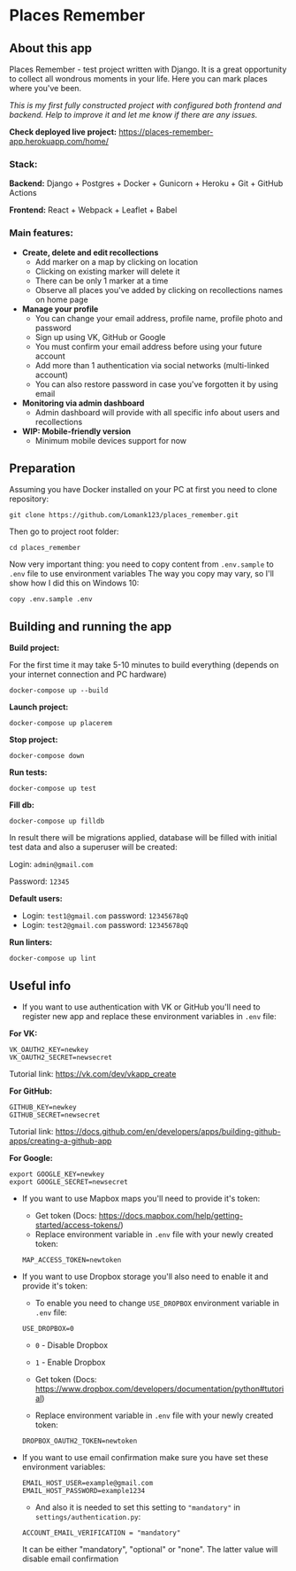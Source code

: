 # Places Remember

## About this app
Places Remember - test project written with Django. It is a great opportunity to collect all wondrous moments in your life. Here you can mark places where you've been.

*This is my first fully constructed project with configured both frontend and backend. Help to improve it and let me know if there are any issues.*

**Check deployed live project:** https://places-remember-app.herokuapp.com/home/

### Stack:

**Backend:** Django + Postgres + Docker + Gunicorn + Heroku + Git + GitHub Actions

**Frontend:** React + Webpack + Leaflet + Babel

### Main features:
- **Create, delete and edit recollections**
  - Add marker on a map by clicking on location
  - Clicking on existing marker will delete it
  - There can be only 1 marker at a time
  - Observe all places you've added by clicking on recollections names on home page
- **Manage your profile**
  - You can change your email address, profile name, profile photo and password
  - Sign up using VK, GitHub or Google
  - You must confirm your email address before using your future account
  - Add more than 1 authentication via social networks (multi-linked account)
  - You can also restore password in case you've forgotten it by using email
- **Monitoring via admin dashboard**
  - Admin dashboard will provide with all specific info about users and recollections
- **WIP: Mobile-friendly version**
  - Minimum mobile devices support for now

## Preparation

Assuming you have Docker installed on your PC at first you need to clone repository:
```
git clone https://github.com/Lomank123/places_remember.git
```

Then go to project root folder:
```
cd places_remember
```

Now very important thing: you need to copy content from `.env.sample` to `.env` file to use environment variables
The way you copy may vary, so I'll show how I did this on Windows 10:
```
copy .env.sample .env
```

## Building and running the app

**Build project:**

For the first time it may take 5-10 minutes to build everything (depends on your internet connection and PC hardware)
```
docker-compose up --build
```

**Launch project:**
```
docker-compose up placerem
```

**Stop project:**
```
docker-compose down
```

**Run tests:**
```
docker-compose up test
```

**Fill db:**

```
docker-compose up filldb
```

In result there will be migrations applied, database will be filled with initial test data and also a superuser will be created:

Login: `admin@gmail.com`

Password: `12345`

**Default users:**
  - Login: `test1@gmail.com` password: `12345678qQ`
  - Login: `test2@gmail.com` password: `12345678qQ`

**Run linters:**
```
docker-compose up lint
```

## Useful info

- If you want to use authentication with VK or GitHub you'll need to register new app and replace these environment variables in `.env` file:

**For VK:**
```
VK_OAUTH2_KEY=newkey
VK_OAUTH2_SECRET=newsecret
```

Tutorial link: https://vk.com/dev/vkapp_create

**For GitHub:**
```
GITHUB_KEY=newkey
GITHUB_SECRET=newsecret
```

Tutorial link: https://docs.github.com/en/developers/apps/building-github-apps/creating-a-github-app

**For Google:**
```
export GOOGLE_KEY=newkey
export GOOGLE_SECRET=newsecret
```

- If you want to use Mapbox maps you'll need to provide it's token:

  - Get token (Docs: https://docs.mapbox.com/help/getting-started/access-tokens/)
  - Replace environment variable in `.env` file with your newly created token:
  ```
  MAP_ACCESS_TOKEN=newtoken
  ```

- If you want to use Dropbox storage you'll also need to enable it and provide it's token: 
  - To enable you need to change `USE_DROPBOX` environment variable in `.env` file:
  ```
  USE_DROPBOX=0
  ```
    - `0` - Disable Dropbox
    - `1` - Enable Dropbox

  - Get token (Docs: https://www.dropbox.com/developers/documentation/python#tutorial)
  - Replace environment variable in `.env` file with your newly created token:
  ```
  DROPBOX_OAUTH2_TOKEN=newtoken
  ```

- If you want to use email confirmation make sure you have set these environment variables:
  ```
  EMAIL_HOST_USER=example@gmail.com
  EMAIL_HOST_PASSWORD=example1234
  ```
  - And also it is needed to set this setting to `"mandatory"` in `settings/authentication.py`:
  ```
  ACCOUNT_EMAIL_VERIFICATION = "mandatory"
  ```
  It can be either "mandatory", "optional" or "none". The latter value will disable email confirmation